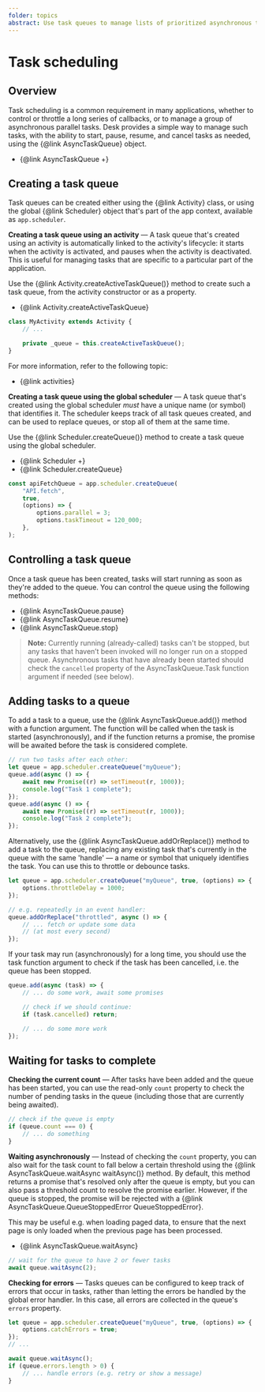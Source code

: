 ```yaml
---
folder: topics
abstract: Use task queues to manage lists of prioritized asynchronous tasks.
---
```


# Task scheduling

## Overview <!--{#overview}-->

Task scheduling is a common requirement in many applications, whether to control or throttle a long series of callbacks, or to manage a group of asynchronous parallel tasks. Desk provides a simple way to manage such tasks, with the ability to start, pause, resume, and cancel tasks as needed, using the {@link AsyncTaskQueue} object.

- {@link AsyncTaskQueue +}

## Creating a task queue <!--{#creating}-->

Task queues can be created either using the {@link Activity} class, or using the global {@link Scheduler} object that's part of the app context, available as `app.scheduler`.

**Creating a task queue using an activity** — A task queue that's created using an activity is automatically linked to the activity's lifecycle: it starts when the activity is activated, and pauses when the activity is deactivated. This is useful for managing tasks that are specific to a particular part of the application.

Use the {@link Activity.createActiveTaskQueue()} method to create such a task queue, from the activity constructor or as a property.

- {@link Activity.createActiveTaskQueue}

```ts
class MyActivity extends Activity {
	// ...

	private _queue = this.createActiveTaskQueue();
}
```

For more information, refer to the following topic:

- {@link activities}

**Creating a task queue using the global scheduler** — A task queue that's created using the global scheduler _must_ have a unique name (or symbol) that identifies it. The scheduler keeps track of all task queues created, and can be used to replace queues, or stop all of them at the same time.

Use the {@link Scheduler.createQueue()} method to create a task queue using the global scheduler.

- {@link Scheduler +}
- {@link Scheduler.createQueue}

```ts
const apiFetchQueue = app.scheduler.createQueue(
	"API.fetch",
	true,
	(options) => {
		options.parallel = 3;
		options.taskTimeout = 120_000;
	},
);
```

## Controlling a task queue <!--{#controlling}-->

Once a task queue has been created, tasks will start running as soon as they're added to the queue. You can control the queue using the following methods:

- {@link AsyncTaskQueue.pause}
- {@link AsyncTaskQueue.resume}
- {@link AsyncTaskQueue.stop}

> **Note:** Currently running (already-called) tasks can't be stopped, but any tasks that haven’t been invoked will no longer run on a stopped queue. Asynchronous tasks that have already been started should check the `cancelled` property of the AsyncTaskQueue.Task function argument if needed (see below).

## Adding tasks to a queue <!--{#adding}-->

To add a task to a queue, use the {@link AsyncTaskQueue.add()} method with a function argument. The function will be called when the task is started (asynchronously), and if the function returns a promise, the promise will be awaited before the task is considered complete.

```ts
// run two tasks after each other:
let queue = app.scheduler.createQueue("myQueue");
queue.add(async () => {
	await new Promise((r) => setTimeout(r, 1000));
	console.log("Task 1 complete");
});
queue.add(async () => {
	await new Promise((r) => setTimeout(r, 1000));
	console.log("Task 2 complete");
});
```

Alternatively, use the {@link AsyncTaskQueue.addOrReplace()} method to add a task to the queue, replacing any existing task that's currently in the queue with the same 'handle' — a name or symbol that uniquely identifies the task. You can use this to throttle or debounce tasks.

```ts
let queue = app.scheduler.createQueue("myQueue", true, (options) => {
	options.throttleDelay = 1000;
});

// e.g. repeatedly in an event handler:
queue.addOrReplace("throttled", async () => {
	// ... fetch or update some data
	// (at most every second)
});
```

If your task may run (asynchronously) for a long time, you should use the task function argument to check if the task has been cancelled, i.e. the queue has been stopped.

```ts
queue.add(async (task) => {
	// ... do some work, await some promises

	// check if we should continue:
	if (task.cancelled) return;

	// ... do some more work
});
```

## Waiting for tasks to complete <!--{#waiting}-->

**Checking the current count** — After tasks have been added and the queue has been started, you can use the read-only `count` property to check the number of pending tasks in the queue (including those that are currently being awaited).

```ts
// check if the queue is empty
if (queue.count === 0) {
	// ... do something
}
```

**Waiting asynchronously** — Instead of checking the `count` property, you can also wait for the task count to fall below a certain threshold using the {@link AsyncTaskQueue.waitAsync waitAsync()} method. By default, this method returns a promise that's resolved only after the queue is empty, but you can also pass a threshold count to resolve the promise earlier. However, if the queue is stopped, the promise will be rejected with a {@link AsyncTaskQueue.QueueStoppedError QueueStoppedError}.

This may be useful e.g. when loading paged data, to ensure that the next page is only loaded when the previous page has been processed.

- {@link AsyncTaskQueue.waitAsync}

```ts
// wait for the queue to have 2 or fewer tasks
await queue.waitAsync(2);
```

**Checking for errors** — Tasks queues can be configured to keep track of errors that occur in tasks, rather than letting the errors be handled by the global error handler. In this case, all errors are collected in the queue's `errors` property.

```ts
let queue = app.scheduler.createQueue("myQueue", true, (options) => {
	options.catchErrors = true;
});
// ...

await queue.waitAsync();
if (queue.errors.length > 0) {
	// ... handle errors (e.g. retry or show a message)
}
```
